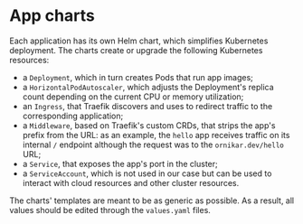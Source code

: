 # App charts

Each application has its own Helm chart, which simplifies Kubernetes deployment.
The charts create or upgrade the following Kubernetes resources:

- a `Deployment`, which in turn creates Pods that run app images;
- a `HorizontalPodAutoscaler`, which adjusts the Deployment's replica count depending on the current CPU or memory utilization;
- an `Ingress`, that Traefik discovers and uses to redirect traffic to the corresponding application;
- a `Middleware`, based on Traefik's custom CRDs, that strips the app's prefix from the URL: as an example, the `hello` app receives traffic on its internal `/` endpoint although the request was to the `ornikar.dev/hello` URL;
- a `Service`, that exposes the app's port in the cluster;
- a `ServiceAccount`, which is not used in our case but can be used to interact with cloud resources and other cluster resources.

The charts' templates are meant to be as generic as possible. As a result, all values should be edited through the `values.yaml` files.
